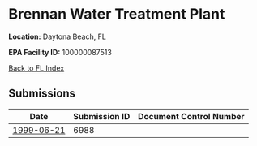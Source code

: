 # Brennan Water Treatment Plant

**Location:** Daytona Beach, FL

**EPA Facility ID:** 100000087513

[Back to FL Index](../../index.md)

## Submissions

| Date | Submission ID | Document Control Number |
|------|--------------|-------------------------|
| [1999-06-21](submissions/6988.md) | 6988 |  |
